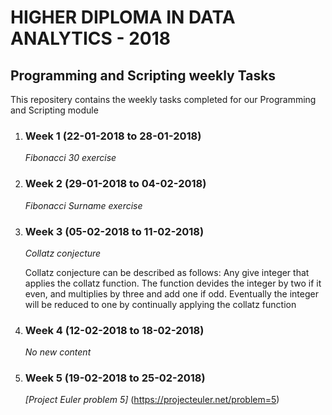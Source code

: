 # HIGHER DIPLOMA IN DATA ANALYTICS - 2018

## **Programming and Scripting weekly Tasks**

This repositery contains the weekly tasks completed for our Programming and Scripting module

1. ### Week 1 (22-01-2018 to 28-01-2018)

   *Fibonacci 30 exercise*

1. ### Week 2 (29-01-2018 to 04-02-2018)

   *Fibonacci Surname exercise*
   
1. ### Week 3 (05-02-2018 to 11-02-2018)
   
   *Collatz conjecture*
   
   Collatz conjecture can be described as follows: Any give integer that applies the collatz function. The function devides the integer by    two if it even, and multiplies by three and add one if odd. Eventually the integer will be reduced to one by continually applying the      collatz function

1. ### Week 4 (12-02-2018 to 18-02-2018)

   *No new content*

1. ### Week 5 (19-02-2018 to 25-02-2018)

   *[Project Euler problem 5]* (https://projecteuler.net/problem=5) 
